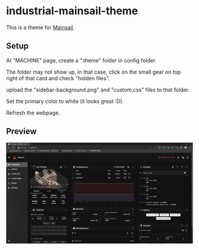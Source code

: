 ﻿# industrial-mainsail-theme
This is a theme for  <a href="https://docs.mainsail.xyz">Mainsail</a>.

## Setup
At "MACHINE" page, create a ".theme" folder in config folder.

The folder may not show up, in that case, click on the small gear on top right of that card and check "hidden files".

upload the "sidebar-background.png" and "custom.css" files to that folder.

Set the primary color to white (it looks great :D).

Refresh the webpage.

## Preview
![Screenshot](scrshot.png)
